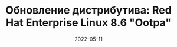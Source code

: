 ---
layout: post
title: "Обновление дистрибутива: Red Hat Enterprise Linux 8.6 \"Ootpa\""
date: 2022-05-11   
---